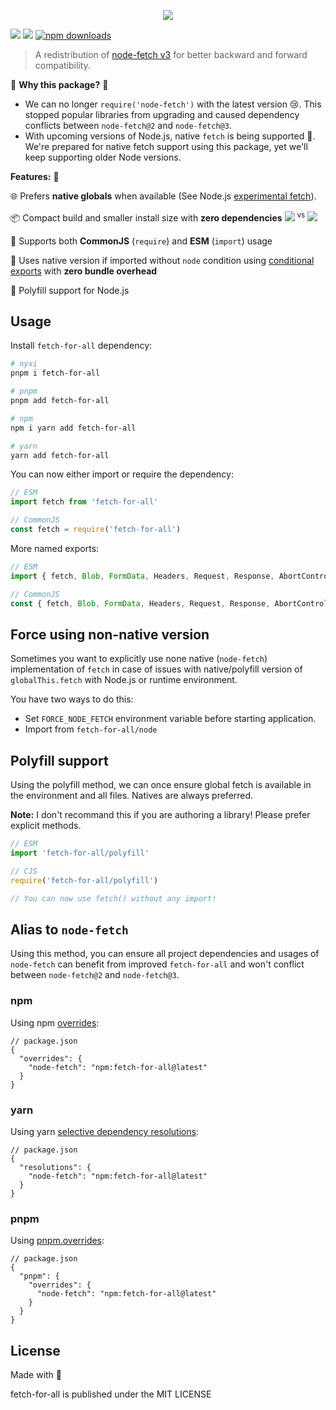 <p align="center">
<img src="https://raw.githubusercontent.com/nyxblabs/utilities/main/.github/assets/cover-fetch-for-all.png">
</p>

[![][npm-version-src]][npm-version-href]
[![][packagephobia-src]][packagephobia-href]
[![npm downloads][npm-downloads-src]][npm-downloads-href]


> A redistribution of [node-fetch v3](https://github.com/node-fetch/node-fetch) for better backward and forward compatibility.

🌟 **Why this package?** 🌟

- We can no longer `require('node-fetch')` with the latest version 😢. This stopped popular libraries from upgrading and caused dependency conflicts between `node-fetch@2` and `node-fetch@3`.
- With upcoming versions of Node.js, native `fetch` is being supported 🚀. We're prepared for native fetch support using this package, yet we'll keep supporting older Node versions.

**Features:** 🎉

🌐 Prefers **native globals** when available (See Node.js [experimental fetch](https://nodejs.org/dist/latest-v17.x/docs/api/cli.html#--experimental-fetch)).

📦 Compact build and smaller install size with **zero dependencies** [![][packagephobia-s-src]][packagephobia-s-href] <sup>vs</sup> [![][packagephobia-s-alt-src]][packagephobia-s-alt-href]

🔗 Supports both **CommonJS** (`require`) and **ESM** (`import`) usage

🚧 Uses native version if imported without `node` condition using [conditional exports](https://nodejs.org/api/packages.html#packages_conditional_exports) with **zero bundle overhead**

🔄 Polyfill support for Node.js


## Usage

Install `fetch-for-all` 
dependency:

```sh
# nyxi
pnpm i fetch-for-all

# pnpm
pnpm add fetch-for-all

# npm
npm i yarn add fetch-for-all

# yarn
yarn add fetch-for-all
```

You can now either import or require the dependency:

```js
// ESM
import fetch from 'fetch-for-all'

// CommonJS
const fetch = require('fetch-for-all')
```

More named exports:

```ts
// ESM
import { fetch, Blob, FormData, Headers, Request, Response, AbortController } from 'fetch-for-all'

// CommonJS
const { fetch, Blob, FormData, Headers, Request, Response, AbortController } = require('fetch-for-all')
```

## Force using non-native version

Sometimes you want to explicitly use none native (`node-fetch`) implementation of `fetch` in case of issues with native/polyfill version of `globalThis.fetch` with Node.js or runtime environment.

You have two ways to do this:

- Set `FORCE_NODE_FETCH` environment variable before starting application.
- Import from `fetch-for-all/node`

## Polyfill support

Using the polyfill method, we can once ensure global fetch is available in the environment and all files. Natives are always preferred.

**Note:** I don't recommand this if you are authoring a library! Please prefer explicit methods.

```ts
// ESM
import 'fetch-for-all/polyfill'

// CJS
require('fetch-for-all/polyfill')

// You can now use fetch() without any import!
```

## Alias to `node-fetch`

Using this method, you can ensure all project dependencies and usages of `node-fetch` can benefit from improved `fetch-for-all` and won't conflict between `node-fetch@2` and `node-fetch@3`.

### npm

Using npm [overrides](https://docs.npmjs.com/cli/v8/configuring-npm/package-json#overrides):

```jsonc
// package.json
{
  "overrides": {
    "node-fetch": "npm:fetch-for-all@latest"
  }
}
```

### yarn

Using yarn [selective dependency resolutions](https://classic.yarnpkg.com/lang/en/docs/selective-version-resolutions/):

```jsonc
// package.json
{
  "resolutions": {
    "node-fetch": "npm:fetch-for-all@latest"
  }
}
```

### pnpm

Using [pnpm.overrides](https://pnpm.io/package_json#pnpmoverrides):

```jsonc
// package.json
{
  "pnpm": {
    "overrides": {
      "node-fetch": "npm:fetch-for-all@latest"
    }
  }
}
```

## License

Made with 💞

fetch-for-all is published under the MIT LICENSE

<!-- Badges -->
[npm-version-src]: https://flat.badgen.net/npm/v/fetch-for-all
[npm-version-href]: https://npmjs.com/package/fetch-for-all

[npm-downloads-src]: https://flat.badgen.net/npm/dm/fetch-for-all
[npm-downloads-href]: https://npmjs.com/package/fetch-for-all

[packagephobia-src]: https://flat.badgen.net/packagephobia/install/fetch-for-all
[packagephobia-href]: https://packagephobia.com/result?p=fetch-for-all

[packagephobia-s-src]: https://flat.badgen.net/packagephobia/install/fetch-for-all?label=fetch-native&scale=.9
[packagephobia-s-href]: https://packagephobia.com/result?p=fatch-for-all

[packagephobia-s-alt-src]: https://flat.badgen.net/packagephobia/install/node-fetch?label=node-fetch&scale=.9
[packagephobia-s-alt-href]: https://packagephobia.com/result?p=node-fetch
